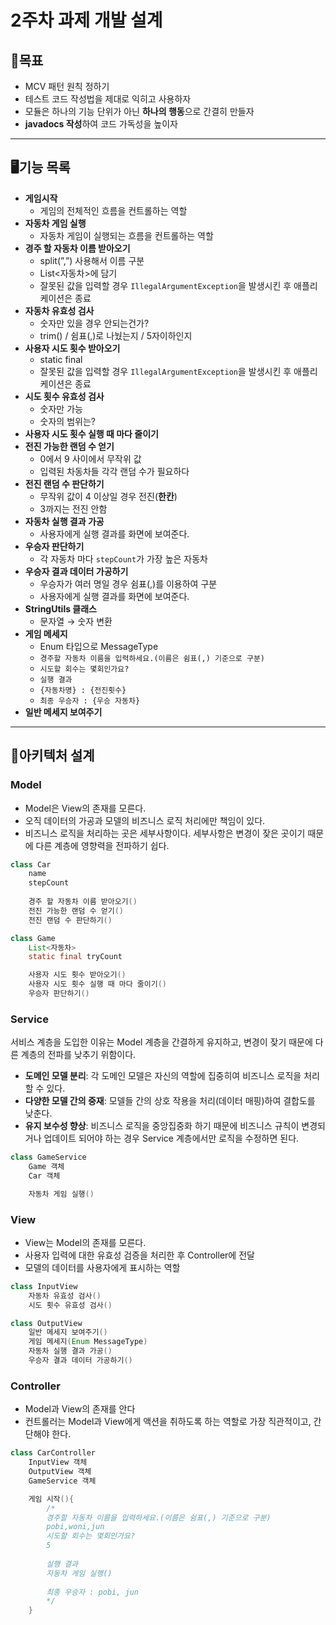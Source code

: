# 2주차 과제 개발 설계
## 📌목표

- MCV 패턴 원칙 정하기
- 테스트 코드 작성법을 제대로 익히고 사용하자
- 모듈은 하나의 기능 단위가 아닌 **하나의 행동**으로 간결히 만들자
- **javadocs 작성**하여 코드 가독성을 높이자

---

## 🖥️기능 목록
- **게임시작**
    - 게임의 전체적인 흐름을 컨트롤하는 역할
- **자동차 게임 실행**
    - 자동차 게임이 실행되는 흐름을 컨트롤하는 역할
- **경주 할 자동차 이름 받아오기**
    - split(”,”) 사용해서 이름 구분
    - List<자동차>에 담기
    - 잘못된 값을 입력할 경우 `IllegalArgumentException`을 발생시킨 후 애플리케이션은 종료
- **자동차 유효성 검사**
    - 숫자만 있을 경우 안되는건가?
    - trim() / 쉼표(,)로 나눴는지 / 5자이하인지
- **사용자 시도 횟수 받아오기**
    - static final
    - 잘못된 값을 입력할 경우 `IllegalArgumentException`을 발생시킨 후 애플리케이션은 종료
- **시도 횟수 유효성 검사**
    - 숫자만 가능
    - 숫자의 범위는?
- **사용자 시도 횟수 실행 때 마다 줄이기**
- **전진 가능한 랜덤 수 얻기**
    - 0에서 9 사이에서 무작위 값
    - 입력된 차동차들 각각 랜덤 수가 필요하다
- **전진 랜덤 수 판단하기**
    - 무작위 값이 4 이상일 경우 전진(**한칸**)
    - 3까지는 전진 안함
- **자동차 실행 결과 가공**
    - 사용자에게 실행 결과를 화면에 보여준다.
- **우승자 판단하기**
    - 각 자동차 마다 `stepCount`가 가장 높은 자동차
- **우승자 결과 데이터 가공하기**
    - 우승자가 여러 명일 경우 쉼표(,)를 이용하여 구분
    - 사용자에게 실행 결과를 화면에 보여준다.
- **StringUtils 클래스**
    - 문자열 → 숫자 변환
- **게임 메세지**
    - Enum 타입으로 MessageType
    - `경주할 자동차 이름을 입력하세요.(이름은 쉼표(,) 기준으로 구분)`
    - `시도할 회수는 몇회인가요?`
    - `실행 결과`
    - `{자동차명} : {전진횟수}`
    - `최종 우승자 : {우승 자동차}`
- **일반 메세지 보여주기**

---

## 👾아키텍처 설계

### Model
- Model은 View의 존재를 모른다.
- 오직 데이터의 가공과 모델의 비즈니스 로직 처리에만 책임이 있다.
- 비즈니스 로직을 처리하는 곳은 세부사항이다. 세부사항은 변경이 잦은 곳이기 때문에 다른 계층에 영향력을 전파하기 쉽다.

```java
class Car
	name
	stepCount
	
	경주 할 자동차 이름 받아오기()
	전진 가능한 랜덤 수 얻기()
	전진 랜덤 수 판단하기()
```

```java
class Game
	List<자동차>
	static final tryCount

	사용자 시도 횟수 받아오기()
	사용자 시도 횟수 실행 때 마다 줄이기()
	우승자 판단하기()
```

### Service

서비스 계층을 도입한 이유는 Model 계층을 간결하게 유지하고, 변경이 잦기 때문에 다른 계층의 전파를 낮추기 위함이다.

- **도메인 모델 분리**: 각 도메인 모델은 자신의 역할에 집중히여 비즈니스 로직을 처리할 수 있다.
- **다양한 모델 간의 중재**: 모델들 간의 상호 작용을 처리(데이터 매핑)하여 결합도를 낮춘다.
- **유지 보수성 향상**: 비즈니스 로직을 중앙집중화 하기 때문에 비즈니스 규칙이 변경되거나 업데이트 되어야 하는 경우 Service 계층에서만 로직을 수정하면 된다.

```java
class GameService
	Game 객체
	Car 객체

	자동차 게임 실행()
```

### View

- View는 Model의 존재를 모른다.
- 사용자 입력에 대한 유효성 검증을 처리한 후 Controller에 전달
- 모델의 데이터를 사용자에게 표시하는 역할

```java
class InputView
	자동차 유효성 검사()
	시도 횟수 유효성 검사()
```

```java
class OutputView
	일반 메세지 보여주기()
	게임 메세지(Enum MessageType)
	자동차 실행 결과 가공()
	우승자 결과 데이터 가공하기()
```

### Controller

- Model과 View의 존재를 안다
- 컨트롤러는 Model과 View에게 액션을 취하도록 하는 역할로 가장 직관적이고, 간단해야 한다.

```java
class CarController
	InputView 객체
	OutputView 객체
	GameService 객체

	게임 시작(){
		/*
		경주할 자동차 이름을 입력하세요.(이름은 쉼표(,) 기준으로 구분)
		pobi,woni,jun
		시도할 회수는 몇회인가요?
		5
	
		실행 결과
		자동차 게임 실행()
		
		최종 우승자 : pobi, jun
		*/
	}
```
